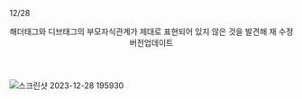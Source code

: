 12/28
<header>
해더태그와 디브태그의 부모자식관계가 제대로 표현되어 있지 않은 것을 발견해 재 수정 버전업데이트
</header>


![스크린샷 2023-12-28 195930](https://github.com/Jack11140/My-Todo-App/assets/151929388/3881e525-5e2d-4209-85c1-59f4dc02c876)

